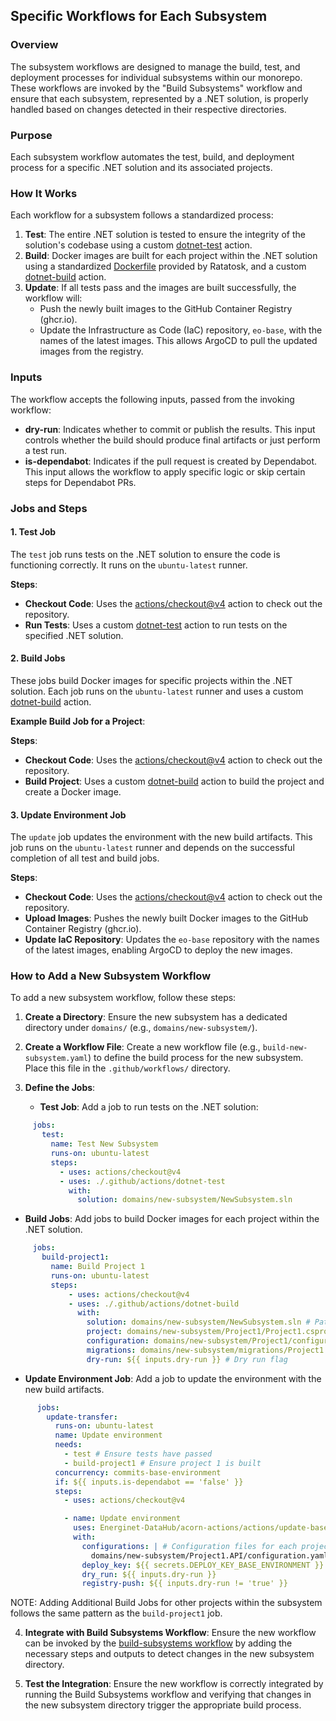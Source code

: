 ﻿## Specific Workflows for Each Subsystem

### Overview

The subsystem workflows are designed to manage the build, test, and deployment processes for individual subsystems within our monorepo. These workflows are invoked by the "Build Subsystems" workflow and ensure that each subsystem, represented by a .NET solution, is properly handled based on changes detected in their respective directories.

### Purpose

Each subsystem workflow automates the test, build, and deployment process for a specific .NET solution and its associated projects.

### How It Works

Each workflow for a subsystem follows a standardized process:

1. **Test**: The entire .NET solution is tested to ensure the integrity of the solution's codebase using a custom [dotnet-test](./dotnet-test.md) action.
2. **Build**: Docker images are built for each project within the .NET solution using a standardized [Dockerfile](https://github.com/Energinet-DataHub/acorn-actions/Dockerfile.simplified) provided by Ratatosk, and a custom [dotnet-build](./dotnet-build.md) action.
3. **Update**: If all tests pass and the images are built successfully, the workflow will:
    - Push the newly built images to the GitHub Container Registry (ghcr.io).
    - Update the Infrastructure as Code (IaC) repository, `eo-base`, with the names of the latest images. This allows ArgoCD to pull the updated images from the registry.

### Inputs

The workflow accepts the following inputs, passed from the invoking workflow:

- **dry-run**: Indicates whether to commit or publish the results. This input controls whether the build should produce final artifacts or just perform a test run.
- **is-dependabot**: Indicates if the pull request is created by Dependabot. This input allows the workflow to apply specific logic or skip certain steps for Dependabot PRs.

### Jobs and Steps

#### 1. Test Job

The `test` job runs tests on the .NET solution to ensure the code is functioning correctly. It runs on the `ubuntu-latest` runner.

**Steps**:
- **Checkout Code**: Uses the [actions/checkout@v4](https://github.com/actions/checkout) action to check out the repository.
- **Run Tests**: Uses a custom [dotnet-test](./dotnet-test.md) action to run tests on the specified .NET solution.

#### 2. Build Jobs

These jobs build Docker images for specific projects within the .NET solution. Each job runs on the `ubuntu-latest` runner and uses a custom [dotnet-build](./dotnet-build.md) action.

**Example Build Job for a Project**:

**Steps**:
- **Checkout Code**: Uses the [actions/checkout@v4](https://github.com/actions/checkout) action to check out the repository.
- **Build Project**: Uses a custom [dotnet-build](./dotnet-build.md) action to build the project and create a Docker image.

#### 3. Update Environment Job

The `update` job updates the environment with the new build artifacts. This job runs on the `ubuntu-latest` runner and depends on the successful completion of all test and build jobs.

**Steps**:
- **Checkout Code**: Uses the [actions/checkout@v4](https://github.com/actions/checkout) action to check out the repository.
- **Upload Images**: Pushes the newly built Docker images to the GitHub Container Registry (ghcr.io).
- **Update IaC Repository**: Updates the `eo-base` repository with the names of the latest images, enabling ArgoCD to deploy the new images.

### How to Add a New Subsystem Workflow

To add a new subsystem workflow, follow these steps:

1. **Create a Directory**: Ensure the new subsystem has a dedicated directory under `domains/` (e.g., `domains/new-subsystem/`).

2. **Create a Workflow File**: Create a new workflow file (e.g., `build-new-subsystem.yaml`) to define the build process for the new subsystem. Place this file in the `.github/workflows/` directory.

3. **Define the Jobs**:

    - **Test Job**: Add a job to run tests on the .NET solution:
```yaml
     jobs:
       test:
         name: Test New Subsystem
         runs-on: ubuntu-latest
         steps:
           - uses: actions/checkout@v4
           - uses: ./.github/actions/dotnet-test
             with:
               solution: domains/new-subsystem/NewSubsystem.sln
```
- **Build Jobs**: Add jobs to build Docker images for each project within the .NET solution.
```yaml
     jobs:
       build-project1:
         name: Build Project 1
         runs-on: ubuntu-latest
         steps:
             - uses: actions/checkout@v4
             - uses: ./.github/actions/dotnet-build
               with:
                 solution: domains/new-subsystem/NewSubsystem.sln # Path to the .NET solution
                 project: domains/new-subsystem/Project1/Project1.csproj # Path to the project file
                 configuration: domains/new-subsystem/Project1/configuration.yaml # Configuration file for the project
                 migrations: domains/new-subsystem/migrations/Project1.sql # Migration script for the project, if applicable
                 dry-run: ${{ inputs.dry-run }} # Dry run flag
```
- **Update Environment Job**: Add a job to update the environment with the new build artifacts.
```yaml
      jobs:
        update-transfer:
          runs-on: ubuntu-latest
          name: Update environment
          needs:
            - test # Ensure tests have passed
            - build-project1 # Ensure project 1 is built
          concurrency: commits-base-environment
          if: ${{ inputs.is-dependabot == 'false' }}
          steps:
            - uses: actions/checkout@v4

            - name: Update environment
              uses: Energinet-DataHub/acorn-actions/actions/update-base-environment@v2
              with:
                configurations: | # Configuration files for each project
                  domains/new-subsystem/Project1.API/configuration.yaml
                deploy_key: ${{ secrets.DEPLOY_KEY_BASE_ENVIRONMENT }}
                dry_run: ${{ inputs.dry-run }}
                registry-push: ${{ inputs.dry-run != 'true' }}
```

NOTE: Adding Additional Build Jobs for other projects within the subsystem follows the same pattern as the `build-project1` job.

4. **Integrate with Build Subsystems Workflow**: Ensure the new workflow can be invoked by the [build-subsystems workflow](./build-subsystems.md) by adding the necessary steps and outputs to detect changes in the new subsystem directory.

5. **Test the Integration**: Ensure the new workflow is correctly integrated by running the Build Subsystems workflow and verifying that changes in the new subsystem directory trigger the appropriate build process.
